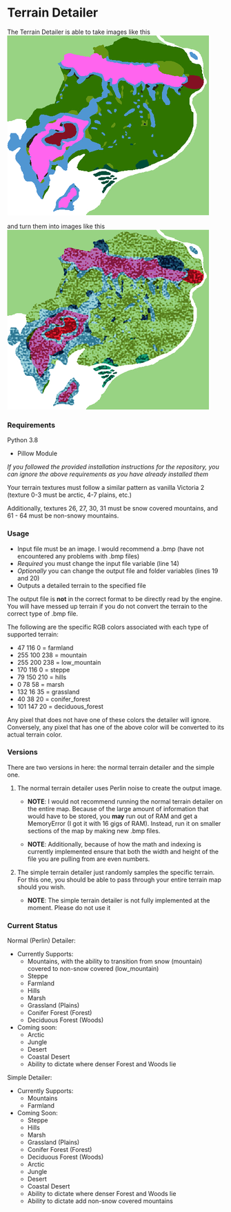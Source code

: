 # Terrain Detailer
The Terrain Detailer is able to take images like this  
![Old Image](../images/terrain%20detailer/terrain_generation_test_old.jpg)  

and turn them into images like this  
![New Image](../images/terrain%20detailer/terrain_generation_test.jpg)

### Requirements
Python 3.8
- Pillow Module

*If you followed the provided installation instructions for the repository, you can ignore the above requirements
as you have already installed them*  

Your terrain textures must follow a similar pattern as vanilla Victoria 2 (texture 0-3 must be arctic, 4-7 plains, etc.)  

Additionally, textures 26, 27, 30, 31 must be snow covered mountains, and 61 - 64 must be non-snowy mountains.

### Usage
 - Input file must be an image. I would recommend a .bmp (have not encountered any problems with .bmp files)
 - *Required* you must change the input file variable (line 14)
 - *Optionally* you can change the output file and folder variables (lines 19 and 20)
 - Outputs a detailed terrain to the specified file
 
The output file is **not** in the correct format to be directly read by the engine. You will have messed up terrain
if you do not convert the terrain to the correct type of .bmp file.

The following are the specific RGB colors associated with each type of supported terrain:
 - 47 116 0 = farmland
 - 255 100 238 = mountain
 - 255 200 238 = low_mountain
 - 170 116 0 = steppe
 - 79 150 210 = hills
 - 0 78 58 = marsh
 - 132 16 35 = grassland
 - 40 38 20 = conifer_forest
 - 101 147 20 = deciduous_forest
 
Any pixel that does not have one of these colors the detailer will ignore. Conversely, any pixel that has one of the above
color will be converted to its actual terrain color.

### Versions
There are two versions in here: the normal terrain detailer and the simple one.  

1. The normal terrain detailer uses Perlin noise to create the output image.  

   - **NOTE**: I would not recommend running the normal terrain detailer on the entire map. Because of the large amount of
information that would have to be stored, you **may** run out of RAM and get a MemoryError (I got it with 16 gigs of RAM).
Instead, run it on smaller sections of the map by making new .bmp files.

   - **NOTE**: Additionally, because of how the math and indexing is currently implemented ensure that both the width and 
height of the file you are pulling from are even numbers.  

2. The simple terrain detailer just randomly samples the specific terrain. For this one, you should be able to pass through
your entire terrain map should you wish.

   - **NOTE**: The simple terrain detailer is not fully implemented at the moment. Please do not use it

### Current Status
Normal (Perlin) Detailer:
 - Currently Supports:
   - Mountains, with the ability to transition from snow (mountain) covered to non-snow covered (low_mountain)
   - Steppe
   - Farmland
   - Hills
   - Marsh
   - Grassland (Plains)
   - Conifer Forest (Forest)
   - Deciduous Forest (Woods)
 - Coming soon:
   - Arctic
   - Jungle
   - Desert
   - Coastal Desert
   - Ability to dictate where denser Forest and Woods lie
  
Simple Detailer:
 - Currently Supports:
   - Mountains
   - Farmland
 - Coming Soon:
   - Steppe
   - Hills
   - Marsh
   - Grassland (Plains)
   - Conifer Forest (Forest)
   - Deciduous Forest (Woods)
   - Arctic
   - Jungle
   - Desert
   - Coastal Desert
   - Ability to dictate where denser Forest and Woods lie
   - Ability to dictate add non-snow covered mountains